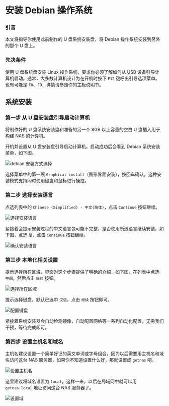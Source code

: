 # 安装 Debian 操作系统

### 引言

本文将指导你使用此前制作的 U 盘系统安装盘，将 Debian 操作系统安装到另外的那个 U 盘上。

### 先决条件

使用 U 盘系统盘安装 Linux 操作系统，要求你必须了解如何从 USB 设备引导计算机启动。通常，大多数计算机设计为在开机时按下 `F12` 键呼出引导选项菜单。也有可能是 `F8`、`F9`，详情请参照你的主板说明书。

## 系统安装

### 第一步 从 U 盘安装盘引导启动计算机

将制作好的 U 盘系统安装盘和准备的另一个 8GB 以上容量的空白 U 盘插入用于构建 NAS 的计算机。

开机并设置从 U 盘安装盘引导启动计算机，启动成功后会看到 Debian 系统安装菜单，如下图。

<img src="https://raw.githubusercontent.com/getnas/getnas/master/operating-system-installation/debian-installation-method.png" alt="debian 安装方式选择">

选择菜单中的第一项 `Graphical install`（图形界面安装），按回车确认。这种安装模式支持同时使用键盘和鼠标进行操控。

### 第二步 选择安装语言

点选列表中的 `Chinese (Simplified) - 中文(简体)`，点击 `Continue` 按钮继续。

<img src="https://raw.githubusercontent.com/getnas/getnas/master/operating-system-installation/debian-installation-language.png" alt="选择安装语言">

紧接着会提示安装过程的中文语言包可能不完整，是否使用所选语言继续安装，如下图，点选 `是`，点击 `Continue` 按钮继续。

<img src="https://raw.githubusercontent.com/getnas/getnas/master/operating-system-installation/debian-installation-language2.png" alt="确认安装语言">

### 第三步 本地化相关设置

提示选择所在区域，界面对这个步骤提供了明确的介绍，如下图，在列表中点选 `中国`，然后点击 `继续` 按钮。

<img src="https://raw.githubusercontent.com/getnas/getnas/master/operating-system-installation/debian-installation-area.png" alt="选择所在区域">

提示选择键盘，默认已选中 `汉语`，点击 `继续` 按钮即可。

<img src="https://raw.githubusercontent.com/getnas/getnas/master/operating-system-installation/debian-installation-area.png" alt="配置键盘">

紧接着系统安装器会自动检测镜像，自动配置网络等一系列自动化配置，无需我们干预，等待完成即可。

### 第四步 设置主机名和域名

主机名建议设置一个简单好记的英文单词或字母组合，因为以后需要用主机名和域名访问这台 NAS 服务器，如果你不知道设置什么好，那就设置成 `getnas` 吧。

<img src="https://raw.githubusercontent.com/getnas/getnas/master/operating-system-installation/debian-installation-hostname.png" alt="设置主机名">

这里建议将域名设置为 `local`，这样一来，以后在局域网中就可以用 `getnas.local` 地址访问这台 NAS 服务器了。

<img src="https://raw.githubusercontent.com/getnas/getnas/master/operating-system-installation/debian-installation-domain.png" alt="设置域">
